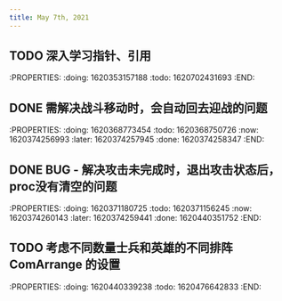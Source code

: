 ```yaml
---
title: May 7th, 2021
---
```


## TODO 深入学习指针、引用
:PROPERTIES:
:doing: 1620353157188
:todo: 1620702431693
:END:
## DONE 需解决战斗移动时，会自动回去迎战的问题
:PROPERTIES:
:doing: 1620368773454
:todo: 1620368750726
:now: 1620374256993
:later: 1620374257945
:done: 1620374258347
:END:
## DONE BUG - 解决攻击未完成时，退出攻击状态后，proc没有清空的问题
:PROPERTIES:
:doing: 1620371180725
:todo: 1620371156245
:now: 1620374260143
:later: 1620374259441
:done: 1620440351752
:END:
## TODO 考虑不同数量士兵和英雄的不同排阵 ComArrange 的设置
:PROPERTIES:
:doing: 1620440339238
:todo: 1620476642833
:END:
